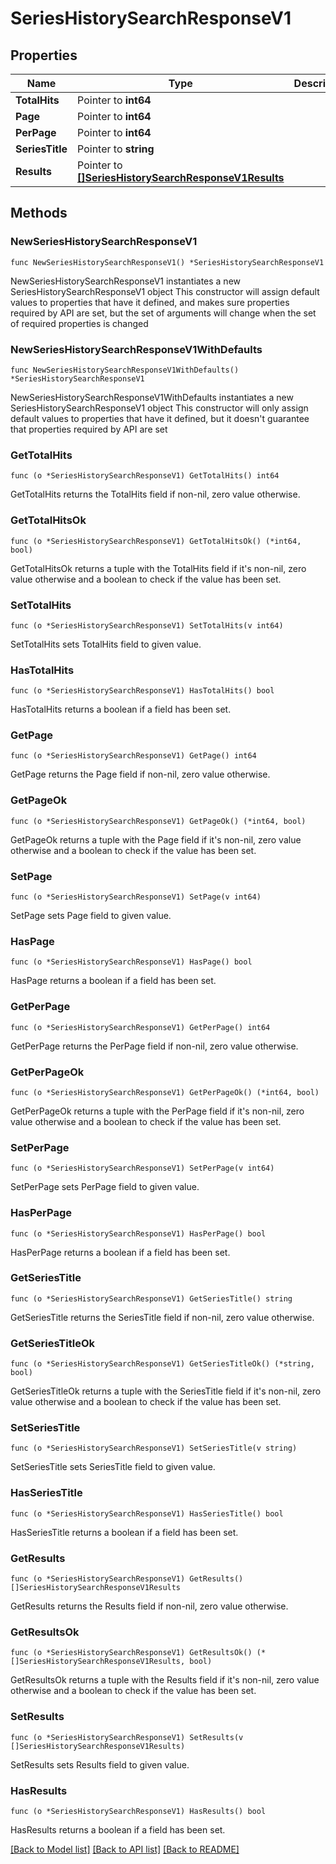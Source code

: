 # SeriesHistorySearchResponseV1

## Properties

Name | Type | Description | Notes
------------ | ------------- | ------------- | -------------
**TotalHits** | Pointer to **int64** |  | [optional] 
**Page** | Pointer to **int64** |  | [optional] 
**PerPage** | Pointer to **int64** |  | [optional] 
**SeriesTitle** | Pointer to **string** |  | [optional] 
**Results** | Pointer to [**[]SeriesHistorySearchResponseV1Results**](SeriesHistorySearchResponseV1Results.md) |  | [optional] 

## Methods

### NewSeriesHistorySearchResponseV1

`func NewSeriesHistorySearchResponseV1() *SeriesHistorySearchResponseV1`

NewSeriesHistorySearchResponseV1 instantiates a new SeriesHistorySearchResponseV1 object
This constructor will assign default values to properties that have it defined,
and makes sure properties required by API are set, but the set of arguments
will change when the set of required properties is changed

### NewSeriesHistorySearchResponseV1WithDefaults

`func NewSeriesHistorySearchResponseV1WithDefaults() *SeriesHistorySearchResponseV1`

NewSeriesHistorySearchResponseV1WithDefaults instantiates a new SeriesHistorySearchResponseV1 object
This constructor will only assign default values to properties that have it defined,
but it doesn't guarantee that properties required by API are set

### GetTotalHits

`func (o *SeriesHistorySearchResponseV1) GetTotalHits() int64`

GetTotalHits returns the TotalHits field if non-nil, zero value otherwise.

### GetTotalHitsOk

`func (o *SeriesHistorySearchResponseV1) GetTotalHitsOk() (*int64, bool)`

GetTotalHitsOk returns a tuple with the TotalHits field if it's non-nil, zero value otherwise
and a boolean to check if the value has been set.

### SetTotalHits

`func (o *SeriesHistorySearchResponseV1) SetTotalHits(v int64)`

SetTotalHits sets TotalHits field to given value.

### HasTotalHits

`func (o *SeriesHistorySearchResponseV1) HasTotalHits() bool`

HasTotalHits returns a boolean if a field has been set.

### GetPage

`func (o *SeriesHistorySearchResponseV1) GetPage() int64`

GetPage returns the Page field if non-nil, zero value otherwise.

### GetPageOk

`func (o *SeriesHistorySearchResponseV1) GetPageOk() (*int64, bool)`

GetPageOk returns a tuple with the Page field if it's non-nil, zero value otherwise
and a boolean to check if the value has been set.

### SetPage

`func (o *SeriesHistorySearchResponseV1) SetPage(v int64)`

SetPage sets Page field to given value.

### HasPage

`func (o *SeriesHistorySearchResponseV1) HasPage() bool`

HasPage returns a boolean if a field has been set.

### GetPerPage

`func (o *SeriesHistorySearchResponseV1) GetPerPage() int64`

GetPerPage returns the PerPage field if non-nil, zero value otherwise.

### GetPerPageOk

`func (o *SeriesHistorySearchResponseV1) GetPerPageOk() (*int64, bool)`

GetPerPageOk returns a tuple with the PerPage field if it's non-nil, zero value otherwise
and a boolean to check if the value has been set.

### SetPerPage

`func (o *SeriesHistorySearchResponseV1) SetPerPage(v int64)`

SetPerPage sets PerPage field to given value.

### HasPerPage

`func (o *SeriesHistorySearchResponseV1) HasPerPage() bool`

HasPerPage returns a boolean if a field has been set.

### GetSeriesTitle

`func (o *SeriesHistorySearchResponseV1) GetSeriesTitle() string`

GetSeriesTitle returns the SeriesTitle field if non-nil, zero value otherwise.

### GetSeriesTitleOk

`func (o *SeriesHistorySearchResponseV1) GetSeriesTitleOk() (*string, bool)`

GetSeriesTitleOk returns a tuple with the SeriesTitle field if it's non-nil, zero value otherwise
and a boolean to check if the value has been set.

### SetSeriesTitle

`func (o *SeriesHistorySearchResponseV1) SetSeriesTitle(v string)`

SetSeriesTitle sets SeriesTitle field to given value.

### HasSeriesTitle

`func (o *SeriesHistorySearchResponseV1) HasSeriesTitle() bool`

HasSeriesTitle returns a boolean if a field has been set.

### GetResults

`func (o *SeriesHistorySearchResponseV1) GetResults() []SeriesHistorySearchResponseV1Results`

GetResults returns the Results field if non-nil, zero value otherwise.

### GetResultsOk

`func (o *SeriesHistorySearchResponseV1) GetResultsOk() (*[]SeriesHistorySearchResponseV1Results, bool)`

GetResultsOk returns a tuple with the Results field if it's non-nil, zero value otherwise
and a boolean to check if the value has been set.

### SetResults

`func (o *SeriesHistorySearchResponseV1) SetResults(v []SeriesHistorySearchResponseV1Results)`

SetResults sets Results field to given value.

### HasResults

`func (o *SeriesHistorySearchResponseV1) HasResults() bool`

HasResults returns a boolean if a field has been set.


[[Back to Model list]](../README.md#documentation-for-models) [[Back to API list]](../README.md#documentation-for-api-endpoints) [[Back to README]](../README.md)


